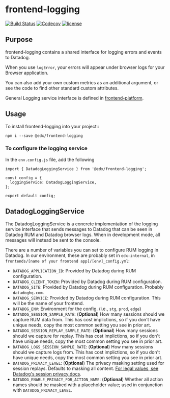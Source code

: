 # frontend-logging

[![Build
Status](https://api.travis-ci.com/edx/frontend-logging.svg?branch=master)](https://travis-ci.com/edx/frontend-logging)
[![Codecov](https://img.shields.io/codecov/c/github/edx/frontend-logging)](https://codecov.io/gh/edx/frontend-logging)
[![license](https://img.shields.io/npm/l/@edx/frontend-logging.svg)](@edx/frontend-logging)

## Purpose

frontend-logging contains a shared interface for logging errors and events to Datadog.

When you use ``logError``, your errors will appear under browser logs for your Browser application.

You can also add your own custom metrics as an additional argument, or see the code to find other standard custom attributes.

General Logging service interface is defined in [frontend-platform](https://openedx.github.io/frontend-platform/module-Logging.LoggingService.html).

## Usage

To install frontend-logging into your project::

    npm i --save @edx/frontend-logging

### To configure the logging service

In the `env.config.js` file, add the following

    import { DatadogLoggingService } from '@edx/frontend-logging';

    const config = {
      loggingService: DatadogLoggingService,
    };
    
    export default config;

## DatadogLoggingService

The DatadogLoggingService is a concrete implementation of the logging service interface that sends messages to Datadog that can be seen in Datadog RUM and Datadog browser logs. When in development mode, all messages will instead be sent to the console.

There are a number of variables you can set to configure RUM logging in Datadog. In our environment, these are probably set in `edx-internal`, in `frontends/[name of your frontend app]/[env]_config.yml`:

- `DATADOG_APPLICATION_ID`: Provided by Datadog during RUM configuration.
- `DATADOG_CLIENT_TOKEN`: Provided by Datadog during RUM configuration.
- `DATADOG_SITE`: Provided by Datadog during RUM configuration. Probably `datadoghq.com`.
- `DATADOG_SERVICE`: Provided by Datadog during RUM configuration. This will be the name of your frontend.
- `DATADOG_ENV`: Environment for the config. (i.e., `stg`, `prod`, `edge`)
- `DATADOG_SESSION_SAMPLE_RATE`: (**Optional**) How many sessions should we capture RUM data from. This has cost implictions, so if you don't have unique needs, copy the most common setting you see in prior art.
- `DATADOG_SESSION_REPLAY_SAMPLE_RATE`: (**Optional**) How many sessions should we capture for replay. This has cost implictions, so if you don't have unique needs, copy the most common setting you see in prior art.
- `DATADOG_LOGS_SESSION_SAMPLE_RATE`: (**Optional**) How many sessions should we capture logs from. This has cost implictions, so if you don't have unique needs, copy the most common setting you see in prior art.
- `DATADOG_PRIVACY_LEVEL`: (**Optional**) The privacy masking setting used for session replays. Defaults to masking all content. [For legal values, see Datadog's session privacy docs](https://docs.datadoghq.com/real_user_monitoring/session_replay/privacy_options).
- `DATADOG_ENABLE_PRIVACY_FOR_ACTION_NAME`: (**Optional**) Whether all action names should be masked with a placeholder value; used in conjunction with `DATADOG_PRIVACY_LEVEL`.
